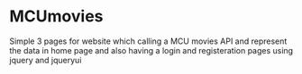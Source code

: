 # MCUmovies
Simple 3 pages for website which calling a MCU movies API and represent the data in home page and also having a login and registeration pages using jquery and jqueryui
